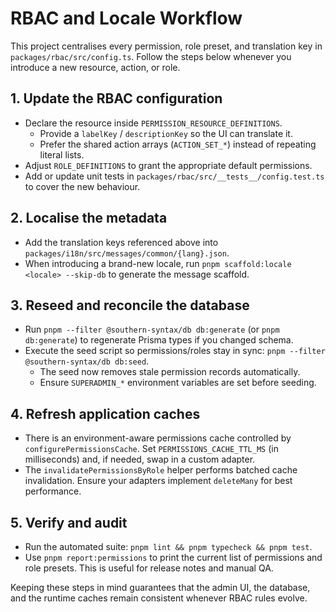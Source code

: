 # RBAC and Locale Workflow

This project centralises every permission, role preset, and translation key in
`packages/rbac/src/config.ts`. Follow the steps below whenever you introduce a
new resource, action, or role.

## 1. Update the RBAC configuration

- Declare the resource inside `PERMISSION_RESOURCE_DEFINITIONS`.
  - Provide a `labelKey` / `descriptionKey` so the UI can translate it.
  - Prefer the shared action arrays (`ACTION_SET_*`) instead of repeating
    literal lists.
- Adjust `ROLE_DEFINITIONS` to grant the appropriate default permissions.
- Add or update unit tests in `packages/rbac/src/__tests__/config.test.ts` to
  cover the new behaviour.

## 2. Localise the metadata

- Add the translation keys referenced above into
  `packages/i18n/src/messages/common/{lang}.json`.
- When introducing a brand-new locale, run
  `pnpm scaffold:locale <locale> --skip-db` to generate the message scaffold.

## 3. Reseed and reconcile the database

- Run `pnpm --filter @southern-syntax/db db:generate` (or `pnpm db:generate`)
  to regenerate Prisma types if you changed schema.
- Execute the seed script so permissions/roles stay in sync:
  `pnpm --filter @southern-syntax/db db:seed`.
  - The seed now removes stale permission records automatically.
  - Ensure `SUPERADMIN_*` environment variables are set before seeding.

## 4. Refresh application caches

- There is an environment-aware permissions cache controlled by
  `configurePermissionsCache`. Set `PERMISSIONS_CACHE_TTL_MS` (in milliseconds)
  and, if needed, swap in a custom adapter.
- The `invalidatePermissionsByRole` helper performs batched cache invalidation.
  Ensure your adapters implement `deleteMany` for best performance.

## 5. Verify and audit

- Run the automated suite: `pnpm lint && pnpm typecheck && pnpm test`.
- Use `pnpm report:permissions` to print the current list of permissions and
  role presets. This is useful for release notes and manual QA.

Keeping these steps in mind guarantees that the admin UI, the database, and the
runtime caches remain consistent whenever RBAC rules evolve.
